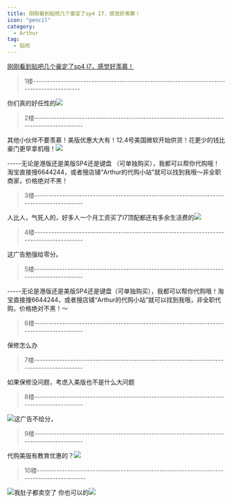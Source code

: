 ```yaml
---
title: 刚刚看到贴吧几个豪定了sp4 I7，感觉好羡慕！
icon: "pencil"
category:
  - Arthur
tag:
  - 贴吧
---
```


[刚刚看到贴吧几个豪定了sp4 I7，感觉好羡慕！](https://tieba.baidu.com/p/4166774600?pid=79230228106&cid=0#79230228106)


>1楼-----------------------------------------------------------------------------------------

你们真的好任性的![](https://pan.4a1801.life/d/Onedrive-4A1801/%E4%B8%AA%E4%BA%BA%E5%BB%BA%E7%AB%99/assets/Tieba/i_f02.png)

>2楼-----------------------------------------------------------------------------------------

其他小伙伴不要羡慕！美版优惠大大有！12.4号美国微软开始供货！花更少的钱比豪门更早拿机哦！![](https://pan.4a1801.life/d/Onedrive-4A1801/%E4%B8%AA%E4%BA%BA%E5%BB%BA%E7%AB%99/assets/Tieba/i_f02.png)


<span class="edit_font_normal">-----无论是港版还是美版SP4还是键盘 （可单独购买），我都可以帮你代购哦！淘宝直接搜6644244，或者搜店铺“Arthur的代购小站”就可以找到我哦～非全职商家，价格绝对不黑！</span>

>3楼-----------------------------------------------------------------------------------------

人比人，气死人的，好多人一个月工资买了I7顶配都还有多余生活费的![](https://pan.4a1801.life/d/Onedrive-4A1801/%E4%B8%AA%E4%BA%BA%E5%BB%BA%E7%AB%99/assets/Tieba/image_emoticon19.png)

>4楼-----------------------------------------------------------------------------------------

这广告勉强给零分。

>5楼-----------------------------------------------------------------------------------------

-----无论是港版还是美版SP4还是键盘（可单独购买），我都可以帮你代购哦！淘宝直接搜6644244，或者搜店铺“Arthur的代购小站”就可以找到我哦，非全职代购，价格绝对不黑！～

>6楼-----------------------------------------------------------------------------------------

保修怎么办

>7楼-----------------------------------------------------------------------------------------

如果保修没问题，考虑入美版也不是什么大问题

>8楼-----------------------------------------------------------------------------------------

![](https://pan.4a1801.life/d/Onedrive-4A1801/%E4%B8%AA%E4%BA%BA%E5%BB%BA%E7%AB%99/assets/Tieba/i_f08.png)这广告不给分，

>9楼-----------------------------------------------------------------------------------------

代购美版有教育优惠的？![](https://pan.4a1801.life/d/Onedrive-4A1801/%E4%B8%AA%E4%BA%BA%E5%BB%BA%E7%AB%99/assets/Tieba/i_f21.png)

>10楼-----------------------------------------------------------------------------------------

![](https://pan.4a1801.life/d/Onedrive-4A1801/%E4%B8%AA%E4%BA%BA%E5%BB%BA%E7%AB%99/assets/Tieba/image_emoticon2.png)我肚子都卖空了 你也可以的![](https://pan.4a1801.life/d/Onedrive-4A1801/%E4%B8%AA%E4%BA%BA%E5%BB%BA%E7%AB%99/assets/Tieba/image_emoticon25.png)
